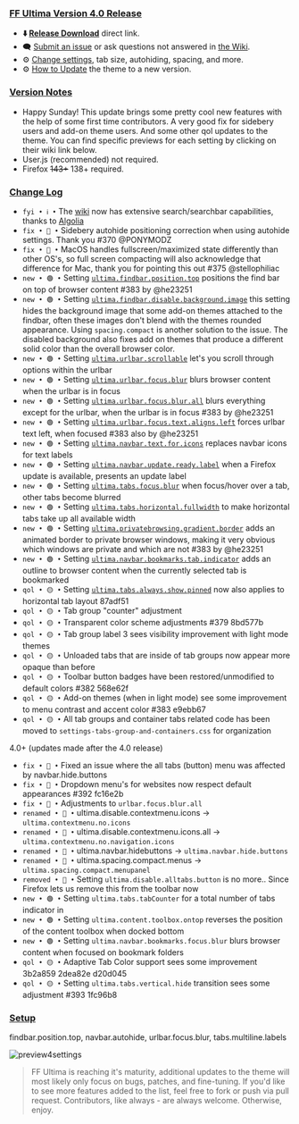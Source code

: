 ### <ins> FF Ultima Version 4.0 Release
- **⬇️ [Release Download](https://github.com/soulhotel/FF-ULTIMA/releases/download/4.0/ffultima4.0.zip)** direct link.<!--- **⬇️ [Source Download](https://github.com/soulhotel/FF-ULTIMA/archive/refs/heads/main.zip)** direct link.-->
- 🗨️ [Submit an issue](https://github.com/soulhotel/FF-ULTIMA/issues/new/choose) or ask questions not answered in [the Wiki](https://ff-ultima.github.io/docs/getting-started).
- ⚙️ [Change settings](https://ff-ultima.github.io/docs/category/settings), tab size, autohiding, spacing, and more.
- ⚙️ [How to Update](https://ff-ultima.github.io/docs/how-to/how-to-update) the theme to a new version.
  
### <ins> Version Notes
- Happy Sunday! This update brings some pretty cool new features with the help of some first time contributors. A very good fix for sidebery users and add-on theme users. And some other qol updates to the theme. You can find specific previews for each setting by clicking on their wiki link below.
- User.js (recommended) not required.
- Firefox ~~143+~~ 138+ required.
<!--
- User.js required. 
- User.js not required.
- User.js (recommended) not required. 
-->

### <ins> Change Log
- `fyi • ℹ️ •` The [wiki](https://ff-ultima.github.io/) now has extensive search/searchbar capabilities, thanks to [Algolia](https://docsearch.algolia.com/)
- `fix • 🔴 •` Sidebery autohide positioning correction when using autohide settings. Thank you #370 @PONYMODZ
- `fix • 🔴 •` MacOS handles fullscreen/maximized state differently than other OS's, so full screen compacting will also acknowledge that difference for Mac, thank you for pointing this out #375 @stellophiliac
- `new • 🟢 •` Setting [`ultima.findbar.position.top`](https://ff-ultima.github.io/docs/settings/all/content-area-settings#ultimafindbarpositiontop) positions the find bar on top of browser content #383 by @he23251
- `new • 🟢 •` Setting [`ultima.findbar.disable.background.image`](https://ff-ultima.github.io/docs/settings/all/content-area-settings#ultimafindbardisablebackgroundimage) this setting hides the background image that some add-on themes attached to the findbar, often these images don't blend with the themes rounded appearance. Using `spacing.compact` is another solution to the issue. The disabled background also fixes add on themes that produce a different solid color than the overall browser color.
- `new • 🟢 •` Setting [`ultima.urlbar.scrollable`](https://ff-ultima.github.io/docs/settings/all/urlbar-settings#ultimatabshorizontalfullwidth) let's you scroll through options within the urlbar
- `new • 🟢 •` Setting [`ultima.urlbar.focus.blur`](https://ff-ultima.github.io/docs/settings/all/urlbar-settings#ultimaurlbarfocusblur) blurs browser content when the urlbar is in focus
- `new • 🟢 •` Setting [`ultima.urlbar.focus.blur.all`](https://ff-ultima.github.io/docs/settings/all/urlbar-settings#ultimaurlbarfocusblurall) blurs everything except for the urlbar, when the urlbar is in focus #383 by @he23251
- `new • 🟢 •` Setting [`ultima.urlbar.focus.text.aligns.left`](https://ff-ultima.github.io/docs/settings/all/urlbar-settings#ultimaurlbarfocustextalignsleft) forces urlbar text left, when focused #383 also by @he23251
- `new • 🟢 •` Setting [`ultima.navbar.text.for.icons`](https://ff-ultima.github.io/docs/settings/all/topbar-settings#ultimanavbartextforicons) replaces navbar icons for text labels
- `new • 🟢 •` Setting [`ultima.navbar.update.ready.label`](https://ff-ultima.github.io/docs/settings/all/topbar-settings#ultimanavbarupdatereadylabel) when a Firefox update is available, presents an update label
- `new • 🟢 •` Setting [`ultima.tabs.focus.blur`](https://ff-ultima.github.io/docs/settings/all/tab-settings#tabfocusblur) when focus/hover over a tab, other tabs become blurred
- `new • 🟢 •` Setting [`ultima.tabs.horizontal.fullwidth`](https://ff-ultima.github.io/docs/settings/all/tab-settings#ultimatabshorizontalfullwidth) to make horizontal tabs take up all available width
- `new • 🟢 •` Setting [`ultima.privatebrowsing.gradient.border`](https://ff-ultima.github.io/docs/settings/all/other-settings#ultimaprivatebrowsinggradientborder) adds an animated border to private browser windows, making it very obvious which windows are private and which are not #383 by @he23251
- `new • 🟢 •` Setting [`ultima.navbar.bookmarks.tab.indicator`](https://ff-ultima.github.io/docs/settings/all/content-area-settings#ultimanavbarbookmarkstabindicator) adds an outline to browser content when the currently selected tab is bookmarked
- `qol • 🟡 •` Setting [`ultima.tabs.always.show.pinned`](https://ff-ultima.github.io/docs/settings/all/tab-settings#ultimatabsalwaysshowpinned) now also applies to horizontal tab layout 87adf51
- `qol • 🟡 •` Tab group "counter" adjustment
- `qol • 🟡 •` Transparent color scheme adjustments #379 8bd577b
- `qol • 🟡 •` Tab group label 3 sees visibility improvement with light mode themes
- `qol • 🟡 •` Unloaded tabs that are inside of tab groups now appear more opaque than before
- `qol • 🟡 •` Toolbar button badges have been restored/unmodified to default colors #382 568e62f
- `qol • 🟡 •` Add-on themes (when in light mode) see some improvement to menu contrast and accent color #383 e9ebb67
- `qol • 🟡 •` All tab groups and container tabs related code has been moved to `settings-tabs-group-and-containers.css` for organization
<!--
- `fyi • ℹ️ •` 
- `fix • 🔴 •` 
- `new • 🟢 •` 
- `qol • 🟡 •` 
- `wip • ℹ️ •` 
-->
4.0+ (updates made after the 4.0 release)
- `fix • 🔴 •` Fixed an issue where the all tabs (button) menu was affected by navbar.hide.buttons
- `fix • 🔴 •` Dropdown menu's for websites now respect default appearances #392 fc16e2b
- `fix • 🔴 •` Adjustments to `urlbar.focus.blur.all`
- `renamed • 🔴 •` ultima.disable.contextmenu.icons -> `ultima.contextmenu.no.icons`
- `renamed • 🔴 •` ultima.disable.contextmenu.icons.all -> `ultima.contextmenu.no.navigation.icons`
- `renamed • 🔴 •` ultima.navbar.hidebuttons -> `ultima.navbar.hide.buttons`
- `renamed • 🔴 •` ultima.spacing.compact.menus -> `ultima.spacing.compact.menupanel`
- `removed • 🔴 •` Setting `ultima.disable.alltabs.button` is no more.. Since Firefox lets us remove this from the toolbar now
- `new • 🟢 •` Setting `ultima.tabs.tabCounter` for a total number of tabs indicator in
- `new • 🟢 •` Setting `ultima.content.toolbox.ontop` reverses the position of the content toolbox when docked bottom
- `new • 🟢 •` Setting `ultima.navbar.bookmarks.focus.blur` blurs browser content when focused on bookmark folders
- `qol • 🟡 •` Adaptive Tab Color support sees some improvement 3b2a859 2dea82e d20d045
- `qol • 🟡 •` Setting `ultima.tabs.vertical.hide` transition sees some adjustment #393 1fc96b8

### <ins> Setup

findbar.position.top, navbar.autohide, urlbar.focus.blur, tabs.multiline.labels

![preview4settings](https://github.com/user-attachments/assets/d0089078-f543-44df-81a0-80bd45853ca8)
<!-- ![findbarontop](https://github.com/user-attachments/assets/afdf6bbe-996a-4b32-be76-27858bdc09e6) -->


> FF Ultima is reaching it's maturity, additional updates to the theme will most likely only focus on bugs, patches, and fine-tuning. If you'd like to see more features added to the list, feel free to fork or push via pull request. Contributors, like always - are always welcome. Otherwise, enjoy.
